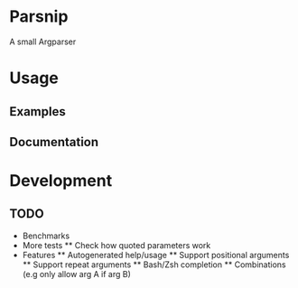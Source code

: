 # Parsnip

A small Argparser

# Usage

## Examples

## Documentation

# Development

## TODO

* Benchmarks
* More tests
** Check how quoted parameters work
* Features
** Autogenerated help/usage
** Support positional arguments
** Support repeat arguments
** Bash/Zsh completion
** Combinations (e.g only allow arg A if arg B)
